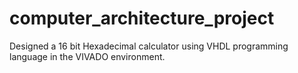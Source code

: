 # computer_architecture_project
Designed a 16 bit Hexadecimal calculator using VHDL programming language in the VIVADO environment.
